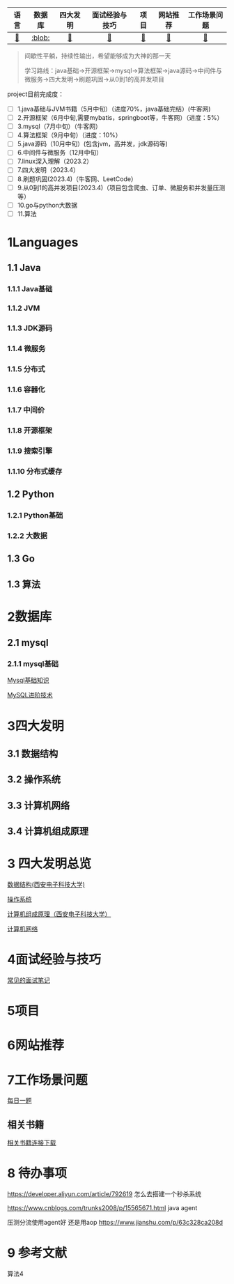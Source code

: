 |                语言                |       数据库       |       四大发明       |        面试经验与技巧        |            项目            |         网站推荐         |        工作场景问题        |
| :----------------------------------: | :------------------: | :--------------------: | :----------------------------: | :--------------------------: | :-------------------------: | :--------------------------: |
| [:large_blue_circle:](#1Languages) | [:blob:](#2数据库) | [:book:](#3四大发明) | [:school:](#4面试经验与技巧) | [:person_fencing:](#5项目) | [:satellite:](#6网站推荐) | [:iphone:](#7工作场景问题) |

> 间歇性平躺，持续性输出，希望能够成为大神的那一天
>
> 学习路线：java基础->开源框架->mysql->算法框架->java源码->中间件与微服务->四大发明->刷题巩固->从0到1的高并发项目

project目前完成度：

* [ ]  1.java基础与JVM书籍（5月中旬）（进度70%，java基础完结）(牛客网)
* [ ]  2.开源框架（6月中旬,需要mybatis，springboot等，牛客网）（进度：5%）
* [ ]  3.mysql（7月中旬）（牛客网）
* [ ]  4.算法框架（9月中旬）（进度：10%）
* [ ]  5.java源码（10月中旬）(包含jvm，高并发，jdk源码等)
* [ ]  6.中间件与微服务（12月中旬）
* [ ]  7.linux深入理解（2023.2）
* [ ]  7.四大发明（2023.4）
* [ ]  8.刷题巩固(2023.4)（牛客网、LeetCode）
* [ ]  9.从0到1的高并发项目(2023.4)（项目包含爬虫、订单、微服务和并发量压测等）
* [ ]  10.go与python大数据
* [ ]  11.算法

# 1Languages

## 1.1 Java

### 1.1.1 Java基础

### 1.1.2 JVM

### 1.1.3 JDK源码

### 1.1.4 微服务

### 1.1.5 分布式

### 1.1.6 容器化

### 1.1.7 中间价

### 1.1.8 开源框架

### 1.1.9 搜索引擎

### 1.1.10 分布式缓存

## 1.2 Python

### 1.2.1 Python基础

### 1.2.2 大数据

## 1.3 Go

## 1.3 算法

# 2数据库

## 2.1 mysql

### 2.1.1 mysql基础

[Mysql基础知识](https://github.com/liyuanbo1997/JavaSeniorEngineer/blob/master/数据库技术/Mysql基础知识.md)

[MySQL进阶技术](https://github.com/liyuanbo1997/JavaSeniorEngineer/blob/master/数据库技术/MySQL进阶技术.md)

# 3四大发明

## 3.1 数据结构

## 3.2 操作系统

## 3.3 计算机网络

## 3.4 计算机组成原理

# 3 四大发明总览

[数据结构(西安电子科技大学)](https://github.com/liyuanbo1997/JavaSeniorEngineer/blob/master/四大发明总览/JDK的数据结构.md)

[操作系统](https://github.com/liyuanbo1997/JavaSeniorEngineer/blob/master/四大发明总览/操作系统.md)

[计算机组成原理（西安电子科技大学）](https://github.com/liyuanbo1997/JavaSeniorEngineer/blob/master/四大发明总览/计算机组成原理.md)

[计算机网络](https://github.com/liyuanbo1997/JavaSeniorEngineer/blob/master/四大发明总览/计算机网络.md)

# 4面试经验与技巧

[常见的面试笔记](https://github.com/liyuanbo1997/JavaSeniorEngineer/blob/master/面试经验和问题总结/常见的面试笔记.md)

# 5项目

# 6网站推荐

# 7工作场景问题

[每日一题](https://github.com/liyuanbo1997/JavaSeniorEngineer/blob/master/面试经验和问题总结/每日一题.md)

## 相关书籍

[相关书籍连接下载](https://github.com/liyuanbo1997/JavaSeniorEngineer/blob/master/相关书籍连接下载.md)

# 8 待办事项

https://developer.aliyun.com/article/792619 怎么去搭建一个秒杀系统

https://www.cnblogs.com/trunks2008/p/15565671.html java agent

压测分流使用agent好 还是用aop
https://www.jianshu.com/p/63c328ca208d

# 9 参考文献

算法4
